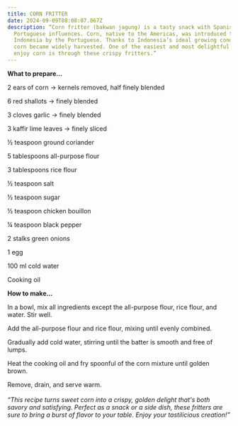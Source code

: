 ```yaml
---
title: CORN FRITTER
date: 2024-09-09T08:08:07.867Z
description: “Corn fritter (bakwan jagung) is a tasty snack with Spanish and
  Portuguese influences. Corn, native to the Americas, was introduced to
  Indonesia by the Portuguese. Thanks to Indonesia’s ideal growing conditions,
  corn became widely harvested. One of the easiest and most delightful ways to
  enjoy corn is through these crispy fritters.”
---
```

**What to prepare...**

2 ears of corn → kernels removed, half finely blended

6 red shallots → finely blended

3 cloves garlic → finely blended

3 kaffir lime leaves → finely sliced

½ teaspoon ground coriander

5 tablespoons all-purpose flour

3 tablespoons rice flour

½ teaspoon salt

½ teaspoon sugar

½ teaspoon chicken bouillon

¼ teaspoon black pepper

2 stalks green onions

1 egg

100 ml cold water

Cooking oil



**How to make...**

In a bowl, mix all ingredients except the all-purpose flour, rice flour, and water. Stir well.

Add the all-purpose flour and rice flour, mixing until evenly combined.

Gradually add cold water, stirring until the batter is smooth and free of lumps.

Heat the cooking oil and fry spoonful of the corn mixture until golden brown.

Remove, drain, and serve warm.\
\
*“This recipe turns sweet corn into a crispy, golden delight that's both savory and satisfying. Perfect as a snack or a side dish, these fritters are sure to bring a burst of flavor to your table. Enjoy your tastilicious creation!”*